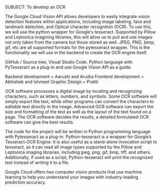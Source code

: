 SUBJECT: To develop an OCR

The Google Cloud Vision API allows developers to easily integrate vision detection features within applications, including image labeling, face and landmark detection, and Optical character recognition (OCR).
To use this, we will use the python wrapper for Google's tesseract. Supported by Pillow and Leptonica imagining libraries, this will allow us to pull and use images not only taken from the camera but those stored as well. JPEG, PNG, bimp, gif, etc are all supported formats for the pytesseract wrapper. This is the functionality we will use in the backend to create the OCR engine itself.

GitHub / Source tree, Visual Studio Code.
Python language with PyTesseract as a plug-in and use Google Vision API as a guide.

Backend development = Aarushi and Arudra
Frontend development = Abhishek and Ishmeet
Graphic Design = Pratiti

OCR software processes a digital image by locating and recognizing characters, such as letters, numbers, and symbols. Some OCR software will simply export the text, while other programs can convert the characters to editable text directly in the image. Advanced OCR software can export the size and formatting of the text as well as the layout of the text found on a page. The OCR software decides the results, a detailed formulated OCR software can give the best results. 

The code for the project will be written in Python programming language with Pytesseract as a plug-in. Python-tesseract is a wrapper for Google’s Tesseract-OCR Engine. It is also useful as a stand-alone invocation script to tesseract, as it can read all image types supported by the Pillow and Leptonica imaging libraries, including jpeg, png, gif, bmp, tiff, and others. Additionally, if used as a script, Python-tesseract will print the recognized text instead of writing it to a file.

Google Cloud offers two computer vision products that use machine learning to help you understand your images with industry-leading prediction accuracy.

